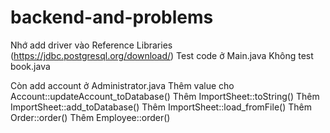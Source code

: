 # backend-and-problems
Nhớ add driver vào Reference Libraries (https://jdbc.postgresql.org/download/)
Test code ở Main.java
Không test book.java

Còn add account ở Administrator.java
Thêm value cho Account::updateAccount_toDatabase()
Thêm ImportSheet::toString()
Thêm ImportSheet::add_toDatabase()
Thêm ImportSheet::load_fromFile()
Thêm Order::order()
Thêm Employee::order()